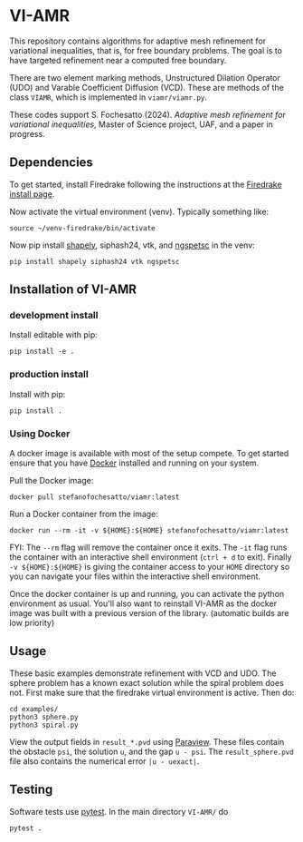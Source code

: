 # VI-AMR

This repository contains algorithms for adaptive mesh refinement for variational inequalities, that is, for free boundary problems. The goal is to have targeted refinement near a computed free boundary.

There are two element marking methods, Unstructured Dilation Operator (UDO) and Varable Coefficient Diffusion (VCD). These are methods of the class `VIAMR`, which is implemented in `viamr/viamr.py`.

These codes support S. Fochesatto (2024). _Adaptive mesh refinement for variational inequalities_, Master of Science project, UAF, and a paper in progress.

## Dependencies

To get started, install Firedrake following the instructions at the [Firedrake install page](https://www.firedrakeproject.org/install.html#).

Now activate the virtual environment (venv). Typically something like:

```
source ~/venv-firedrake/bin/activate
```

Now pip install [shapely](https://pypi.org/project/shapely/), siphash24, vtk, and [ngspetsc](https://github.com/NGSolve/ngsPETSc) in the venv:

```
pip install shapely siphash24 vtk ngspetsc
```

## Installation of VI-AMR

### development install

Install editable with pip:

```
pip install -e .
```

### production install

Install with pip:

```
pip install .
```

### Using Docker

A docker image is available with most of the setup compete. To get started ensure that you have [Docker](https://docs.docker.com/engine/install/) installed and running on your system.

Pull the Docker image:

```
docker pull stefanofochesatto/viamr:latest
```

Run a Docker container from the image:

```
docker run --rm -it -v ${HOME}:${HOME} stefanofochesatto/viamr:latest
```

FYI: The `--rm` flag will remove the container once it exits. The `-it` flag runs the container with an interactive shell environment (`ctrl + d` to exit). Finally `-v ${HOME}:${HOME}` is giving the container access to your `HOME` directory so you can navigate your files within the interactive shell environment.

Once the docker container is up and running, you can activate the python environment as usual. You'll also want to reinstall VI-AMR as the docker image was built with a previous version of the library. (automatic builds are low priority)

## Usage

These basic examples demonstrate refinement with VCD and UDO.  The sphere problem has a known exact solution while the spiral problem does not.  First make sure that the firedrake virtual environment is active.  Then do:

```
cd examples/
python3 sphere.py
python3 spiral.py
```

View the output fields in `result_*.pvd` using [Paraview](https://www.paraview.org/).  These files contain the obstacle `psi`, the solution `u`, and the gap `u - psi`. The `result_sphere.pvd` file also contains the numerical error `|u - uexact|`.

## Testing

Software tests use [pytest](https://docs.pytest.org/en/stable/index.html). In the main directory `VI-AMR/` do

```
pytest .
```
